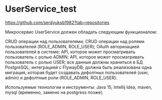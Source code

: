 # UserService_test
https://github.com/serdyuksb1982?tab=repositories

Микросервис UserService должен обладать следующим функционалом:

CRUD операции над пользователями;
CRUD операции над ролями пользователей (ROLE_ADMIN, ROLE_USER);
OAuth авторизацией пользователей в системе;
API, которое может просматривать пользователь с ролью ADMIN;
API, которое может просматривать пользователь с ролью USER;
все данные должны храниться в БД PostgreSQL;
интеграцией с FlywayDB;
должна быть реализована одна миграция, которая будет создавать дефолтных пользователей (user, admin) и дефолтные роли (ROLE_ADMIN, ROLE_USER).

Используемые технологии и инструменты:
Java 15, Intellij Idea, maven, mysql (временно, заменю на postgress позже).
